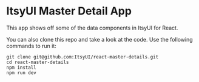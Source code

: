 # ItsyUI Master Detail App

This app shows off some of the data components in ItsyUI for React.

You can also clone this repo and take a look at the code. Use the following commands to run it:

```
git clone git@github.com:ItsyUI/react-master-details.git
cd react-master-details
npm install
npm run dev
```

